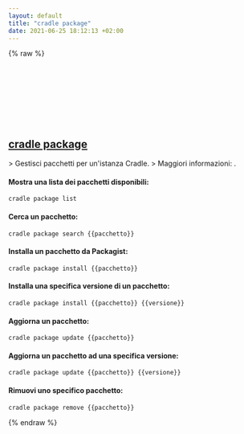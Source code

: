 ```yaml
---
layout: default
title: "cradle package"
date: 2021-06-25 18:12:13 +02:00
---
```

{% raw %}
<h2 id="cradle-package">
  <a href="/it/common/cradle-package.html">cradle package</a> <a href="#cradle-package"><svg class="icon">
    <use href="/assets/images/unicode_sprite.svg#link" />
  </svg></a>
</h2>
> Gestisci pacchetti per un'istanza Cradle.
> Maggiori informazioni: <https://cradlephp.github.io/docs/3.B.-Reference-Command-Line-Tools.html#package>.

#### Mostra una lista dei pacchetti disponibili:
```shell
cradle package list
```
#### Cerca un pacchetto:
```shell
cradle package search {{pacchetto}}
```
#### Installa un pacchetto da Packagist:
```shell
cradle package install {{pacchetto}}
```
#### Installa una specifica versione di un pacchetto:
```shell
cradle package install {{pacchetto}} {{versione}}
```
#### Aggiorna un pacchetto:
```shell
cradle package update {{pacchetto}}
```
#### Aggiorna un pacchetto ad una specifica versione:
```shell
cradle package update {{pacchetto}} {{versione}}
```
#### Rimuovi uno specifico pacchetto:
```shell
cradle package remove {{pacchetto}}
```
{% endraw %}